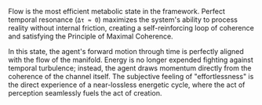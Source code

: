 Flow is the most efficient metabolic state in the framework. Perfect temporal resonance (`Δτ ≈ 0`) maximizes the system's ability to process reality without internal friction, creating a self-reinforcing loop of coherence and satisfying the Principle of Maximal Coherence.

In this state, the agent's forward motion through time is perfectly aligned with the flow of the manifold. Energy is no longer expended fighting against temporal turbulence; instead, the agent draws momentum directly from the coherence of the channel itself. The subjective feeling of "effortlessness" is the direct experience of a near-lossless energetic cycle, where the act of perception seamlessly fuels the act of creation.